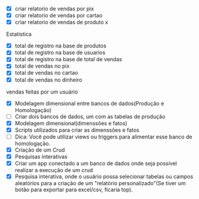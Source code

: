 


- [x] criar relatorio de vendas por pix
- [x] criar relatorio de vendas por cartao
- [x] criar relatorio de vendas de produto x

Estatistica
- [x] total de registro na base de produtos
- [x] total de registro na base de usuarios
- [x] total de registro na base de total de vendas
- [x] total de vendas no pix
- [x] total de vendas no cartao
- [x] total de vendas no dinheiro

vendas feitas por um usuário




- [x] Modelagem dimensional entre bancos de dados(Produção e Homologação)
- [ ] Criar dois bancos de dados, um com as tabelas de produção
- [x] Modelagem dimensional(dimenssões e fatos)
- [x] Scripts utilizados para criar as dimenssões e fatos 
- [ ] Dica: Você pode utilizar views ou triggers para alimentar esse banco de homologação.
- [x] Criação de um Crud 
- [x] Pesquisas interativas
- [x] Criar um app conectado a um banco de dados onde seja possível realizar a execução de um crud 
- [x] Pesquisa interativa, onde o usuário possa selecionar tabelas ou campos aleatórios para a criação de um "relatório personalizado"(Se tiver um botão para exportar para excel/csv, ficaria top).